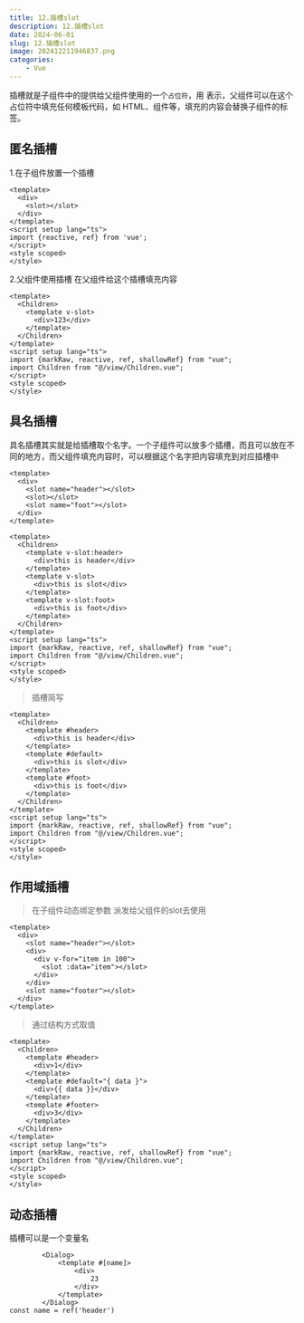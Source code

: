 ```yaml
---
title: 12.插槽slot
description: 12.插槽slot
date: 2024-06-01
slug: 12.插槽slot
image: 202412211946837.png
categories:
    - Vue
---
```


插槽就是子组件中的提供给父组件使用的一个`占位符`，用<slot></slot> 表示，父组件可以在这个占位符中填充任何模板代码，如 HTML、组件等，填充的内容会替换子组件的<slot></slot>标签。
## 匿名插槽
1.在子组件放置一个插槽
```vue
<template>
  <div>
    <slot></slot>
  </div>
</template>
<script setup lang="ts">
import {reactive, ref} from 'vue';
</script>
<style scoped>
</style>
```
2.父组件使用插槽
在父组件给这个插槽填充内容
```vue
<template>
  <Children>
    <template v-slot>
      <div>123</div>
    </template>
  </Children>
</template>
<script setup lang="ts">
import {markRaw, reactive, ref, shallowRef} from "vue";
import Children from "@/view/Children.vue";
</script>
<style scoped>
</style>
```
## 具名插槽
具名插槽其实就是给插槽取个名字。一个子组件可以放多个插槽，而且可以放在不同的地方，而父组件填充内容时，可以根据这个名字把内容填充到对应插槽中
```vue
<template>
  <div>
    <slot name="header"></slot>
    <slot></slot>
    <slot name="foot"></slot>
  </div>
</template>
```
```vue
<template>
  <Children>
    <template v-slot:header>
      <div>this is header</div>
    </template>
    <template v-slot>
      <div>this is slot</div>
    </template>
    <template v-slot:foot>
      <div>this is foot</div>
    </template>
  </Children>
</template>
<script setup lang="ts">
import {markRaw, reactive, ref, shallowRef} from "vue";
import Children from "@/view/Children.vue";
</script>
<style scoped>
</style>
```
> 插槽简写
```vue
<template>
  <Children>
    <template #header>
      <div>this is header</div>
    </template>
    <template #default>
      <div>this is slot</div>
    </template>
    <template #foot>
      <div>this is foot</div>
    </template>
  </Children>
</template>
<script setup lang="ts">
import {markRaw, reactive, ref, shallowRef} from "vue";
import Children from "@/view/Children.vue";
</script>
<style scoped>
</style>
```
## 作用域插槽
>在子组件动态绑定参数 派发给父组件的slot去使用
```VUE
<template>
  <div>
    <slot name="header"></slot>
    <div>
      <div v-for="item in 100">
        <slot :data="item"></slot>
      </div>
    </div>
    <slot name="footer"></slot>
  </div>
</template>
```
>通过结构方式取值
```VUE
<template>
  <Children>
    <template #header>
      <div>1</div>
    </template>
    <template #default="{ data }">
      <div>{{ data }}</div>
    </template>
    <template #footer>
      <div>3</div>
    </template>
  </Children>
</template>
<script setup lang="ts">
import {markRaw, reactive, ref, shallowRef} from "vue";
import Children from "@/view/Children.vue";
</script>
<style scoped>
</style>
```
## 动态插槽
插槽可以是一个变量名
```VUE
        <Dialog>
            <template #[name]>
                <div>
                    23
                </div>
            </template>
        </Dialog>
const name = ref('header')
```
